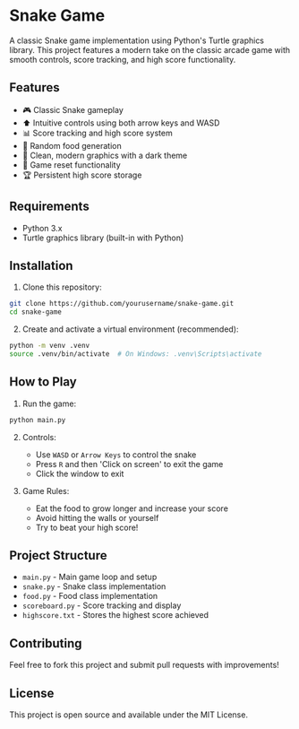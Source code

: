 # Snake Game

A classic Snake game implementation using Python's Turtle graphics library. This project features a modern take on the classic arcade game with smooth controls, score tracking, and high score functionality.

## Features

- 🎮 Classic Snake gameplay
- ⬆️ Intuitive controls using both arrow keys and WASD
- 📊 Score tracking and high score system
- 🎯 Random food generation
- 🎨 Clean, modern graphics with a dark theme
- 🔄 Game reset functionality
- 🏆 Persistent high score storage

## Requirements

- Python 3.x
- Turtle graphics library (built-in with Python)

## Installation

1. Clone this repository:
```bash
git clone https://github.com/yourusername/snake-game.git
cd snake-game
```

2. Create and activate a virtual environment (recommended):
```bash
python -m venv .venv
source .venv/bin/activate  # On Windows: .venv\Scripts\activate
```

## How to Play

1. Run the game:
```bash
python main.py
```

2. Controls:
   - Use `WASD` or `Arrow Keys` to control the snake
   - Press `R` and then 'Click on screen' to exit the game
   - Click the window to exit

3. Game Rules:
   - Eat the food to grow longer and increase your score
   - Avoid hitting the walls or yourself
   - Try to beat your high score!

## Project Structure

- `main.py` - Main game loop and setup
- `snake.py` - Snake class implementation
- `food.py` - Food class implementation
- `scoreboard.py` - Score tracking and display
- `highscore.txt` - Stores the highest score achieved

## Contributing

Feel free to fork this project and submit pull requests with improvements!

## License

This project is open source and available under the MIT License. 
